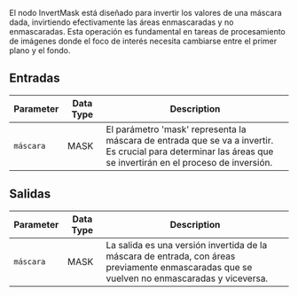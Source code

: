 El nodo InvertMask está diseñado para invertir los valores de una máscara dada, invirtiendo efectivamente las áreas enmascaradas y no enmascaradas. Esta operación es fundamental en tareas de procesamiento de imágenes donde el foco de interés necesita cambiarse entre el primer plano y el fondo.

## Entradas

| Parameter | Data Type | Description |
|-----------|--------------|-------------|
| `máscara`    | MASK         | El parámetro 'mask' representa la máscara de entrada que se va a invertir. Es crucial para determinar las áreas que se invertirán en el proceso de inversión. |

## Salidas

| Parameter | Data Type | Description |
|-----------|--------------|-------------|
| `máscara`    | MASK         | La salida es una versión invertida de la máscara de entrada, con áreas previamente enmascaradas que se vuelven no enmascaradas y viceversa. |

